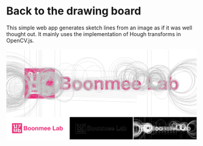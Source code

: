 # Back to the drawing board

This simple web app generates sketch lines from an image as if it was well thought out. It mainly uses the implementation of Hough transforms in OpenCV.js.

![Screenshot](thumbnail.png)